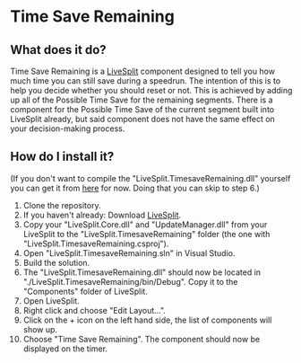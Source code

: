 Time Save Remaining
=================
## What does it do?
Time Save Remaining is a [LiveSplit](http://livesplit.org/) component designed to tell you how much time you can still save during a speedrun. The intention of this is to help you decide whether you should reset or not. This is achieved by adding up all of the Possible Time Save for the remaining segments. There is a component for the Possible Time Save of the current segment built into LiveSplit already, but said component does not have the same effect on your decision-making process.
## How do I install it?
(If you don't want to compile the "LiveSplit.TimesaveRemaining.dll" yourself you can get it from [here](http://www.mediafire.com/download/nsae18eq14ffk3z/LiveSplit.TimesaveRemaining.zip) for now. Doing that you can skip to step 6.)

1. Clone the repository.
2. If you haven't already: Download [LiveSplit](http://livesplit.org/).
3. Copy your "LiveSplit.Core.dll" and "UpdateManager.dll" from your LiveSplit to the "LiveSplit.TimesaveRemaining" folder (the one with "LiveSplit.TimesaveRemaining.csproj").
4. Open "LiveSplit.TimesaveRemaining.sln" in Visual Studio.
5. Build the solution.
6. The "LiveSplit.TimesaveRemaining.dll" should now be located in "./LiveSplit.TimesaveRemaining/bin/Debug". Copy it to the "Components" folder of LiveSplit.
7. Open LiveSplit.
8. Right click and choose "Edit Layout...".
9. Click on the + icon on the left hand side, the list of components will show up.
10. Choose "Time Save Remaining". The component should now be displayed on the timer.
